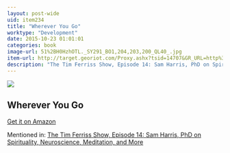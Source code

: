 ```yaml
---
layout: post-wide
uid: item234
title: "Wherever You Go"
worktype: "Development"
date: 2015-10-23 01:01:01
categories: book
image-url: 51%2BH0HzhOTL._SY291_BO1,204,203,200_QL40_.jpg
item-url: http://target.georiot.com/Proxy.ashx?tsid=14707&GR_URL=http%3A%2F%2Fwww.amazon.com%2FWherever-You-Go-There-Are%2Fdp%2F1401307787%2F
description: "The Tim Ferriss Show, Episode 14: Sam Harris, PhD on Spirituality, Neuroscience, Meditation, and More"
---
```

<a href="http://target.georiot.com/Proxy.ashx?tsid=14707&GR_URL=http%3A%2F%2Fwww.amazon.com%2FWherever-You-Go-There-Are%2Fdp%2F1401307787%2F" target="blank"><img src="../../../../img/thumbs/51%2BH0HzhOTL._SY291_BO1,204,203,200_QL40_.jpg" class="prod-img"></a>
<h2>Wherever You Go</h2>
<p><a href="http://target.georiot.com/Proxy.ashx?tsid=14707&GR_URL=http%3A%2F%2Fwww.amazon.com%2FWherever-You-Go-There-Are%2Fdp%2F1401307787%2F" target="blank">Get it on Amazon</a><p>
<p>Mentioned in: <a href="http://fourhourworkweek.com/2014/06/18/sam-harris/" target="blank">The Tim Ferriss Show, Episode 14: Sam Harris, PhD on Spirituality, Neuroscience, Meditation, and More</a></p>
